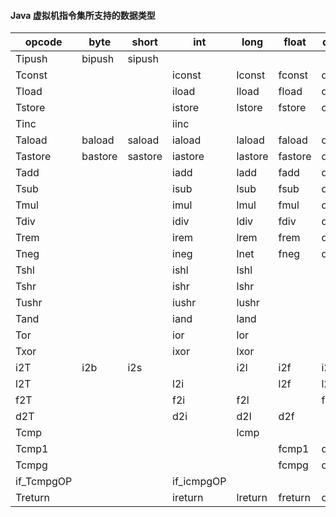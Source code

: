 #### Java 虚拟机指令集所支持的数据类型

|opcode|byte|short|int|long|float|double|char|reference|
|------|------|------|------|------|------|------|------|------|
|Tipush|bipush|sipush|||||||
|Tconst|||iconst|lconst|fconst|dconst||aconst|
|Tload|||iload|lload|fload|dload||aload|
|Tstore|||istore|lstore|fstore|dstore||astore|
|Tinc|||iinc||||||
|Taload|baload|saload|iaload|laload|faload|daload|caload|aaload|
|Tastore|bastore|sastore|iastore|lastore|fastore|dastore|castore|aastore|
|Tadd|||iadd|ladd|fadd|dadd|||
|Tsub|||isub|lsub|fsub|dsub|||
|Tmul|||imul|lmul|fmul|dmul|||
|Tdiv|||idiv|ldiv|fdiv|ddiv|||
|Trem|||irem|lrem|frem|drem|||
|Tneg|||ineg|lnet|fneg|dneg|||
|Tshl|||ishl|lshl|||||
|Tshr|||ishr|lshr|||||
|Tushr|||iushr|lushr|||||
|Tand|||iand|land|||||
|Tor|||ior|lor|||||
|Txor|||ixor|lxor|||||
|i2T|i2b|i2s||i2l|i2f|i2d|||
|l2T|||l2i||l2f|l2d|||
|f2T|||f2i|f2l||f2d|||
|d2T|||d2i|d2l|d2f||||
|Tcmp||||lcmp|||||
|Tcmp1|||||fcmp1|dcmp1|||
|Tcmpg|||||fcmpg|dcmpg|||
|if_TcmpgOP|||if_icmpgOP|||||if_acmpgOP|
|Treturn|||ireturn|lreturn|freturn|dreturn||areturn|
